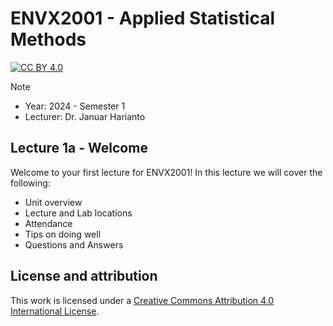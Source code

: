 # ENVX2001 - Applied Statistical Methods

[![CC BY 4.0][cc-by-shield]][cc-by]

> [!Note]
> - Year: 2024 - Semester 1
> - Lecturer: Dr. Januar Harianto

## Lecture 1a - Welcome

Welcome to your first lecture for ENVX2001! In this lecture we will cover the following:

- Unit overview
- Lecture and Lab locations
- Attendance
- Tips on doing well
- Questions and Answers


## License and attribution

This work is licensed under a
[Creative Commons Attribution 4.0 International License][cc-by].

[cc-by]: http://creativecommons.org/licenses/by/4.0/
[cc-by-shield]: https://img.shields.io/badge/License-CC%20BY%204.0-lightgrey.svg
